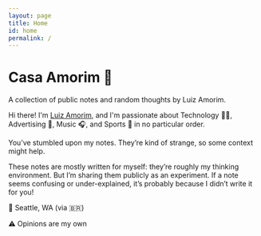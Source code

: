 ```yaml
---
layout: page
title: Home
id: home
permalink: /
---
```


# Casa Amorim 🌱
A collection of public notes and random thoughts by Luiz Amorim.


Hi there! I'm [Luiz Amorim](https://www.linkedin.com/in/luizamorim/), and I'm passionate about Technology 🧑‍💻, Advertising 🎯, Music 🎧, and Sports 🏈 in no particular order.

You’ve stumbled upon my notes. They’re kind of strange, so some context might help.

These notes are mostly written for myself: they’re roughly my thinking environment. But I’m sharing them publicly as an experiment. If a note seems confusing or under-explained, it’s probably because I didn’t write it for you!

📍 Seattle, WA (via 🇧🇷)

⚠️ Opinions are my own

<style>
  .wrapper {
    max-width: 46em;
  }
</style>
